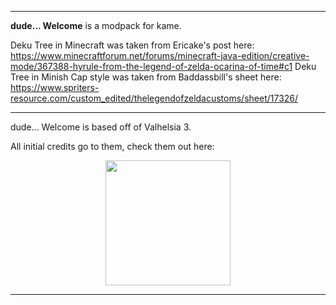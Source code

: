 ------------------------------

**dude... Welcome** is a modpack for kame.

Deku Tree in Minecraft was taken from Ericake's post here: https://www.minecraftforum.net/forums/minecraft-java-edition/creative-mode/367388-hyrule-from-the-legend-of-zelda-ocarina-of-time#c1
Deku Tree in Minish Cap style was taken from Baddassbill's sheet here: https://www.spriters-resource.com/custom_edited/thelegendofzeldacustoms/sheet/17326/

------------------------------

dude... Welcome is based off of Valhelsia 3.

All initial credits go to them, check them out here:
<p align="center">
  <img width="200" height="200" src="https://zupimages.net/up/20/26/ej8h.png">
</p>

------------------------------
